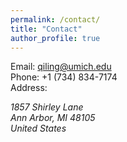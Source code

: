 ```yaml
---
permalink: /contact/
title: "Contact"
author_profile: true
---
```


Email: qiling@umich.edu  
Phone: +1 (734) 834-7174  
Address: <address>1857 Shirley Lane<br /> Ann Arbor, MI 48105<br /> United States</address>